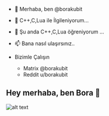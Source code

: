 - 👋 Merhaba, ben @borakubit
- 👀 C++,C,Lua ile İlgileniyorum...
- 🌱 Şu anda C++,C,Lua öğreniyorum ...
- 📫 Bana nasıl ulaşırsınız..

- Bizimle Çalışın
    - Matrix @borakubit 
    - Reddit u/borakubit

## Hey merhaba, ben Bora 👋
![alt text](https://user-images.githubusercontent.com/3369400/133268513-5bfe2f93-4402-42c9-a403-81c9e86934b6.jpeg)
    
